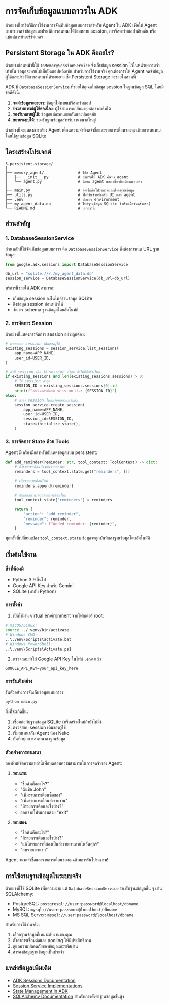 # การจัดเก็บข้อมูลแบบถาวรใน ADK

ตัวอย่างนี้สาธิตวิธีการใช้งานการจัดเก็บข้อมูลแบบถาวรสำหรับ Agent ใน ADK เพื่อให้ Agent สามารถจดจำข้อมูลและประวัติการสนทนาได้ข้ามหลาย session, การรีสตาร์ทแอปพลิเคชัน หรือแม้แต่การย้ายเซิร์ฟเวอร์

## Persistent Storage ใน ADK คืออะไร?

ตัวอย่างก่อนหน้านี้ใช้ `InMemorySessionService` ซึ่งเก็บข้อมูล session ไว้ในหน่วยความจำเท่านั้น ข้อมูลจะหายไปเมื่อปิดแอปพลิเคชัน สำหรับการใช้งานจริง คุณต้องการให้ Agent จดจำข้อมูลผู้ใช้และประวัติการสนทนาได้ระยะยาว ซึ่ง Persistent Storage จะช่วยในส่วนนี้

ADK มี `DatabaseSessionService` ที่ช่วยให้คุณเก็บข้อมูล session ในฐานข้อมูล SQL โดยมีข้อดีดังนี้:

1. **จดจำข้อมูลระยะยาว**: ข้อมูลไม่หายแม้รีสตาร์ทแอป
2. **ประสบการณ์ผู้ใช้ต่อเนื่อง**: ผู้ใช้สามารถกลับมาคุยต่อจากเดิมได้
3. **รองรับหลายผู้ใช้**: ข้อมูลแต่ละคนแยกกันและปลอดภัย
4. **ขยายระบบได้**: รองรับฐานข้อมูลสำหรับงานขนาดใหญ่

ตัวอย่างนี้จะแสดงการสร้าง Agent เตือนความจำที่จดจำชื่อและรายการเตือนของคุณข้ามการสนทนา โดยใช้ฐานข้อมูล SQLite

## โครงสร้างโปรเจกต์

```
5-persistent-storage/
│
├── memory_agent/               # โค้ด Agent
│   ├── __init__.py             # สำหรับให้ ADK ค้นหา agent
│   └── agent.py                # นิยาม agent และเครื่องมือเตือนความจำ
│
├── main.py                     # จุดเริ่มต้นโปรแกรมและตั้งค่าฐานข้อมูล
├── utils.py                    # ฟังก์ชันช่วยสำหรับ UI และ agent
├── .env                        # ตัวแปร environment
├── my_agent_data.db            # ไฟล์ฐานข้อมูล SQLite (สร้างเมื่อรันครั้งแรก)
└── README.md                   # เอกสารนี้
```

## ส่วนสำคัญ

### 1. DatabaseSessionService

ส่วนหลักที่ใช้จัดเก็บข้อมูลแบบถาวร คือ `DatabaseSessionService` ซึ่งต้องกำหนด URL ฐานข้อมูล:

```python
from google.adk.sessions import DatabaseSessionService

db_url = "sqlite:///./my_agent_data.db"
session_service = DatabaseSessionService(db_url=db_url)
```

บริการนี้ช่วยให้ ADK สามารถ:
- เก็บข้อมูล session ลงในไฟล์ฐานข้อมูล SQLite
- ดึงข้อมูล session ก่อนหน้าได้
- จัดการ schema ฐานข้อมูลโดยอัตโนมัติ

### 2. การจัดการ Session

ตัวอย่างนี้แสดงการจัดการ session อย่างถูกต้อง:

```python
# ตรวจสอบ session เดิมของผู้ใช้
existing_sessions = session_service.list_sessions(
    app_name=APP_NAME,
    user_id=USER_ID,
)

# ถ้ามี session เดิม ใช้ session ล่าสุด ถ้าไม่มีก็สร้างใหม่
if existing_sessions and len(existing_sessions.sessions) > 0:
    # ใช้ session ล่าสุด
    SESSION_ID = existing_sessions.sessions[0].id
    print(f"ดำเนินการต่อกับ session เดิม: {SESSION_ID}")
else:
    # สร้าง session ใหม่พร้อมสถานะเริ่มต้น
    session_service.create_session(
        app_name=APP_NAME,
        user_id=USER_ID,
        session_id=SESSION_ID,
        state=initialize_state(),
    )
```

### 3. การจัดการ State ด้วย Tools

Agent มีเครื่องมือสำหรับอัปเดตข้อมูลแบบ persistent:

```python
def add_reminder(reminder: str, tool_context: ToolContext) -> dict:
    # ดึงรายการเตือนปัจจุบันจากสถานะ
    reminders = tool_context.state.get("reminders", [])
    
    # เพิ่มรายการเตือนใหม่
    reminders.append(reminder)
    
    # อัปเดตสถานะด้วยรายการเตือนใหม่
    tool_context.state["reminders"] = reminders
    
    return {
        "action": "add_reminder",
        "reminder": reminder,
        "message": f"Added reminder: {reminder}",
    }
```

ทุกครั้งที่เปลี่ยนแปลง `tool_context.state` ข้อมูลจะถูกบันทึกลงฐานข้อมูลโดยอัตโนมัติ

## เริ่มต้นใช้งาน

### สิ่งที่ต้องมี

- Python 3.9 ขึ้นไป
- Google API Key สำหรับ Gemini
- SQLite (มากับ Python)

### การตั้งค่า

1. เปิดใช้งาน virtual environment จากโฟลเดอร์ root:
```bash
# macOS/Linux:
source ../.venv/bin/activate
# Windows CMD:
..\.venv\Scripts\activate.bat
# Windows PowerShell:
..\.venv\Scripts\Activate.ps1
```

2. ตรวจสอบว่าใส่ Google API Key ในไฟล์ `.env` แล้ว:
```
GOOGLE_API_KEY=your_api_key_here
```

### การรันตัวอย่าง

รันตัวอย่างการจัดเก็บข้อมูลแบบถาวร:

```bash
python main.py
```

สิ่งที่จะเกิดขึ้น:
1. เชื่อมต่อกับฐานข้อมูล SQLite (หรือสร้างใหม่ถ้ายังไม่มี)
2. ตรวจสอบ session เดิมของผู้ใช้
3. เริ่มสนทนากับ Agent น้อง Neko
4. บันทึกทุกการสนทนาลงฐานข้อมูล

### ตัวอย่างการสนทนา

ลองพิมพ์ข้อความเหล่านี้เพื่อทดสอบความสามารถในการจดจำของ Agent:

1. **รอบแรก:**
   - "ชื่อฉันคืออะไร?"
   - "ฉันชื่อ John"
   - "เพิ่มรายการเตือนซื้อของ"
   - "เพิ่มรายการเตือนส่งรายงาน"
   - "มีรายการเตือนอะไรบ้าง?"
   - ออกจากโปรแกรมด้วย "exit"

2. **รอบสอง:**
   - "ชื่อฉันคืออะไร?"
   - "มีรายการเตือนอะไรบ้าง?"
   - "แก้ไขรายการที่สองเป็นส่งรายงานภายในวันศุกร์"
   - "ลบรายการแรก"

Agent จะจดจำชื่อและรายการเตือนของคุณข้ามการรันโปรแกรม!

## การใช้งานฐานข้อมูลในระบบจริง

ตัวอย่างนี้ใช้ SQLite เพื่อความง่าย แต่ `DatabaseSessionService` รองรับฐานข้อมูลอื่น ๆ ผ่าน SQLAlchemy:

- PostgreSQL: `postgresql://user:password@localhost/dbname`
- MySQL: `mysql://user:password@localhost/dbname`
- MS SQL Server: `mssql://user:password@localhost/dbname`

สำหรับการใช้งานจริง:
1. เลือกฐานข้อมูลที่เหมาะกับงานของคุณ
2. ตั้งค่าการเชื่อมต่อและ pooling ให้มีประสิทธิภาพ
3. ดูแลความปลอดภัยของข้อมูลและรหัสผ่าน
4. สำรองข้อมูลฐานข้อมูลเป็นประจำ

## แหล่งข้อมูลเพิ่มเติม

- [ADK Sessions Documentation](https://google.github.io/adk-docs/sessions/session/)
- [Session Service Implementations](https://google.github.io/adk-docs/sessions/session/#sessionservice-implementations)
- [State Management in ADK](https://google.github.io/adk-docs/sessions/state/)
- [SQLAlchemy Documentation](https://docs.sqlalchemy.org/) สำหรับการตั้งค่าฐานข้อมูลขั้นสูง
